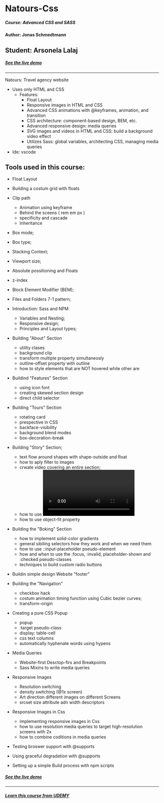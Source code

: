 # Natours-Css
##### Course: Advanced CSS and SASS 
#### Author: Jonas Schmedtmann
## Student: Arsonela Lalaj
##### [See the live demo ](https://arso-k.github.io/Natours-Css/)
---
Natours: Travel agency website
* Uses only HTML and CSS
   * Features:
      * Float Layout
      * Responsive images in HTML and CSS
      * Advanced CSS animations with @keyframes, animation, and transition
      * CSS architecture: component-based design, BEM, etc.
      * Advanced responsive design: media queries
      * SVG images and videos in HTML and CSS: build a background video effect
      * Utilizes Sass: global variables, architecting CSS, managing media queries
* Ide: vscode

## Tools used in this course:

* Float Layout 
* Building a costum grid with floats

* Clip path
  - Animation using keyframe
  - Behind the sceens ( rem em px )
  - specificity and cascade
  - Inheritance
  
* Box mode;
* Box type;
* Stacking Context;
* Viewport size;
* Absolute possitioning and Floats
* z-index
* Block Element Modifier (BEM);
* Files and Folders 7-1 pattern;

* Introduction: Sass and NPM
  - Variables and Nesting;
  - Responsive design;
  - Principles and Layout types;

* Building "About" Section
  - utility clases 
  - background clip
  - transform multiple property simultaneosly
  - outline-offset property with outline
  - how to style elements that are NOT hovered while other are

* Buildind "Features" Section
  - using icon font
  - creating skewed section design
  - direct child selector

* Building "Tours" Section
  - rotating card
  - prespective in CSS
  - backface-visibility
  - background blend modes
  - box-decoration-break

* Building "Story" Section;
  - text flow around shapes with shape-outside and float
  - how to aply filter to images
  - crwate video covering an entire section;
  - how to use <video> Html element
  - how to use object-fit property

* Building the "Boking" Section
  - how to implement solid-color gradients
  - general sibiling selectors how they work and when we need them
  - how to use ::input-placeholder pseudo-element
  - how and when to use the :focus, :invalid, placeholder-shown and :checked pseudo-classes
  - techniques to build custom radio buttons

* Buildin simple design Website "footer"

* Building the "Navigation"
  - checkbox hack
  - costum animation timing function using Cubic bezier curves;
  - transform-origin
 
* Creating a pure CSS Popup
  - popup
  - :target pseudo-class
  - display: table-cell
  - css text columns
  - automatically hyphenate words using hypens

* Media Queries
  - Website-first Desctop-firs and Breakpoints
  - Sass Mixins to write media queries

* Responsive Images
  - Resolution switching
  - density switching (@1x screen)
  - Art direction different images on different Screens
  - srcset   size attribute adn width descriptors

* Responsive Images in Css
  - implementing responsive images in Css 
  - how to use resolution media queries to target high-resolution screens with 2x
  - how to combine coditions in media queries

* Testing broswer support with @supports
* Using graceful degradation with @supports
* Setting up a simple Build process with npm scripts

##### [See the live demo ](https://arso-k.github.io/Natours-Css/)

---
##### [Learn this course from UDEMY ](https://www.udemy.com/advanced-css-and-sass/)




